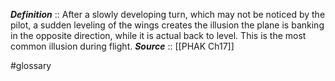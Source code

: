 ***Definition***    :: After a slowly developing turn, which may not be noticed by the pilot, a sudden leveling of the wings creates the illusion the plane is banking in the opposite direction, while it is actual back to level. This is the most common illusion during flight.
***Source***         :: [[PHAK Ch17]]

#glossary